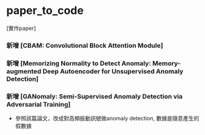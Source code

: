 # paper_to_code

[實作paper]

### 新增 [CBAM: Convolutional Block Attention Module]

### 新增 [Memorizing Normality to Detect Anomaly: Memory-augmented Deep Autoencoder for Unsupervised Anomaly Detection]

### 新增 [GANomaly: Semi-Supervised Anomaly Detection via Adversarial Training]

- 參照該篇論文，改成對高頻振動訊號做anomaly detection, 數據是隨意產生的假數據